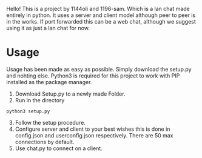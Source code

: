 Hello! 
This is a project by 1144oli and 1196-sam. Which is a lan chat made entirely in python.
It uses a server and client model although peer to peer is in the works. If port forwarded this can be a web chat, although we suggest using it as just a lan chat for now.

# Usage
Usage has been made as easy as possible. Simply download the setup.py and nohting else. Python3 is required for this project to work with PIP installed as the package manager.
1) Download Setup.py to a newly made Folder.
2) Run in the directory
```
python3 setup.py
```
3) Follow the setup procedure.
4) Configure server and client to your best wishes this is done in config.json and userconfig.json respectively. There are 50 max connections by default. 
6) Use chat.py to connect on a client.
